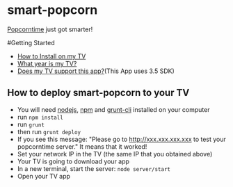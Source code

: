 smart-popcorn
===================

[Popcorntime](https://github.com/popcorn-official/popcorn-app) just got smarter!

#Getting Started

- [How to Install on my TV](https://www.samsungdforum.com/Guide/art00013/index.html#packaging-applications-for-upload)
- [What year is my TV?](http://www.samsung.com/us/support/faq/FAQ00057975/76904/LN46B540P8FXZA)
- [Does my TV support this app?](http://developer.samsung.com/devices/tv-specs#)(This App uses 3.5 SDK)

## How to deploy smart-popcorn to your TV

- You will need [nodejs](http://nodejs.org/), [npm](http://blog.npmjs.org/post/85484771375/how-to-install-npm) and [grunt-cli](http://gruntjs.com/getting-started) installed on your computer
- run ``npm install``
- run ``grunt``
- then run ``grunt deploy``
- If you see this message: "Please go to http://xxx.xxx.xxx.xxx to test your popcorntime server." It means that it worked!
- Set your network IP in the TV (the same IP that you obtained above)
- Your TV is going to download your app
- In a new terminal, start the server: ``node server/start``
- Open your TV app